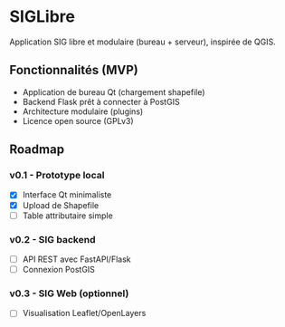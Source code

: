 # SIGLibre

Application SIG libre et modulaire (bureau + serveur), inspirée de QGIS.

## Fonctionnalités (MVP)
- Application de bureau Qt (chargement shapefile)
- Backend Flask prêt à connecter à PostGIS
- Architecture modulaire (plugins)
- Licence open source (GPLv3)

## Roadmap

### v0.1 - Prototype local
- [x] Interface Qt minimaliste
- [x] Upload de Shapefile
- [ ] Table attributaire simple

### v0.2 - SIG backend
- [ ] API REST avec FastAPI/Flask
- [ ] Connexion PostGIS

### v0.3 - SIG Web (optionnel)
- [ ] Visualisation Leaflet/OpenLayers
